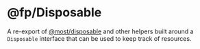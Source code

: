 # @fp/Disposable

A re-export of [@most/disposable](https://mostcore.readthedocs.io/en/latest/api.html#most-disposable) 
and other helpers built around a `Disposable` interface that can be used to keep track of resources.
